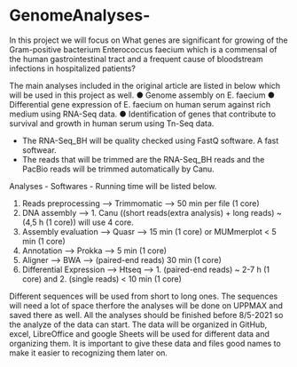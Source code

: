 # GenomeAnalyses-
In this project we will focus on What genes are significant for growing of the Gram-positive bacterium Enterococcus faecium which is a commensal of the human gastrointestinal tract and a frequent cause of bloodstream infections in hospitalized patients? 
 
The main analyses included in the original article are listed in below which will be used in this project as well. 
● Genome assembly on E. faecium
● Differential gene expression of E. faecium on human serum against rich medium
using RNA-Seq data.
● Identification of genes that contribute to survival and growth in human serum using
Tn-Seq data.
- The RNA-Seq_BH will be quality checked using FastQ software. A fast softwear. 
- The reads that will be trimmed are the RNA-Seq_BH reads and the PacBio reads will be trimmed automatically by Canu. 

Analyses - Softwares - Running time will be listed below. 
1. Reads preprocessing --> Trimmomatic --> 50 min per file (1 core)
2. DNA assembly --> 1. Canu ((short reads(extra analysis) + long reads) ~ (4,5 h (1 core)) will use 4 core.
3. Assembly evaluation --> Quasr --> 15 min (1 core) or MUMmerplot < 5 min (1 core)
4. Annotation --> Prokka --> 5 min (1 core)
5. Aligner --> BWA --> (paired-end reads) 30 min (1 core) 
6. Differential Expression --> Htseq --> 1. (paired-end reads) ~ 2-7 h (1 core) and 2. (single reads) < 10 min (1 core) 

Different sequences will be used from short to long ones. The sequences will need a lot of space therfore the analyses will be done on UPPMAX and saved there as well. 
All the analyses should be finished before 8/5-2021 so the analyze of the data can start. 
The data will be organized in GitHub, excel, LibreOffice and google Sheets will be used for different data and organizing them. It is important to give these data and files good names to make it easier to recognizing them later on. 
